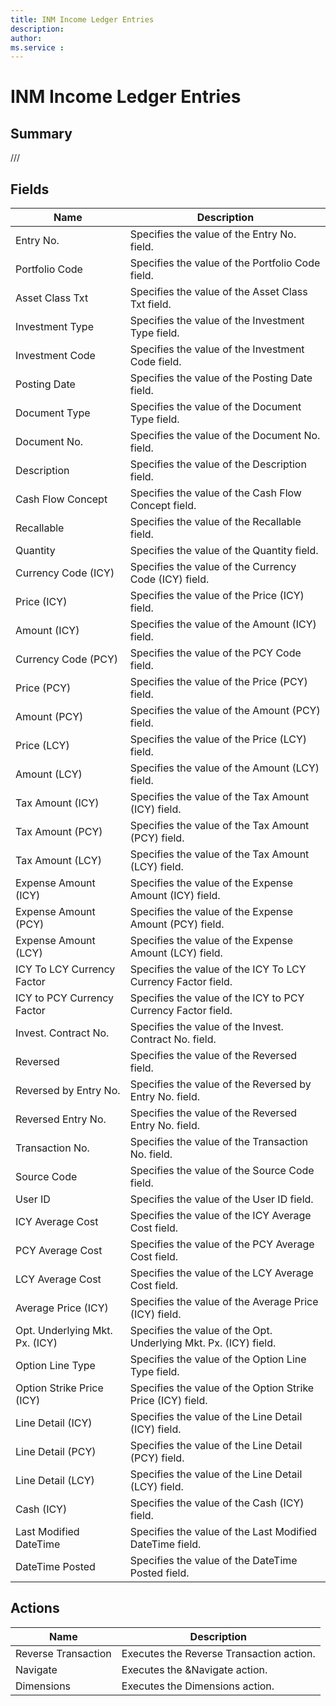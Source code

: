 ```yaml
---
title: INM Income Ledger Entries
description: 
author: 
ms.service : 
---
```


# INM Income Ledger Entries

## Summary

///

## Fields
<!-- You need to leave a space betwenn | your text and | -->

| Name | Description |
| ---- | ---- |
| Entry No. | Specifies the value of the Entry No. field. |
| Portfolio Code | Specifies the value of the Portfolio Code field. |
| Asset Class Txt | Specifies the value of the Asset Class Txt field. |
| Investment Type | Specifies the value of the Investment Type field. |
| Investment Code | Specifies the value of the Investment Code field. |
| Posting Date | Specifies the value of the Posting Date field. |
| Document Type | Specifies the value of the Document Type field. |
| Document No. | Specifies the value of the Document No. field. |
| Description | Specifies the value of the Description field. |
| Cash Flow Concept | Specifies the value of the Cash Flow Concept field. |
| Recallable | Specifies the value of the Recallable field. |
| Quantity | Specifies the value of the Quantity field. |
| Currency Code (ICY) | Specifies the value of the Currency Code (ICY) field. |
| Price (ICY) | Specifies the value of the Price (ICY) field. |
| Amount (ICY) | Specifies the value of the Amount (ICY) field. |
| Currency Code (PCY) | Specifies the value of the PCY Code field. |
| Price (PCY) | Specifies the value of the Price (PCY) field. |
| Amount (PCY) | Specifies the value of the Amount (PCY) field. |
| Price (LCY) | Specifies the value of the Price (LCY) field. |
| Amount (LCY) | Specifies the value of the Amount (LCY) field. |
| Tax Amount (ICY) | Specifies the value of the Tax Amount (ICY) field. |
| Tax Amount (PCY) | Specifies the value of the Tax Amount (PCY) field. |
| Tax Amount (LCY) | Specifies the value of the Tax Amount (LCY) field. |
| Expense Amount (ICY) | Specifies the value of the Expense Amount (ICY) field. |
| Expense Amount (PCY) | Specifies the value of the Expense Amount (PCY) field. |
| Expense Amount (LCY) | Specifies the value of the Expense Amount (LCY) field. |
| ICY To LCY Currency Factor | Specifies the value of the ICY To LCY Currency Factor field. |
| ICY to PCY Currency Factor | Specifies the value of the ICY to PCY Currency Factor field. |
| Invest. Contract No. | Specifies the value of the Invest. Contract No. field. |
| Reversed | Specifies the value of the Reversed field. |
| Reversed by Entry No. | Specifies the value of the Reversed by Entry No. field. |
| Reversed Entry No. | Specifies the value of the Reversed Entry No. field. |
| Transaction No. | Specifies the value of the Transaction No. field. |
| Source Code | Specifies the value of the Source Code field. |
| User ID | Specifies the value of the User ID field. |
| ICY Average Cost | Specifies the value of the ICY Average Cost field. |
| PCY Average Cost | Specifies the value of the PCY Average Cost field. |
| LCY Average Cost | Specifies the value of the LCY Average Cost field. |
| Average Price (ICY) | Specifies the value of the Average Price (ICY) field. |
| Opt. Underlying Mkt. Px. (ICY) | Specifies the value of the Opt. Underlying Mkt. Px. (ICY) field. |
| Option Line Type | Specifies the value of the Option Line Type field. |
| Option Strike Price (ICY) | Specifies the value of the Option Strike Price (ICY) field. |
| Line Detail (ICY) | Specifies the value of the Line Detail (ICY) field. |
| Line Detail (PCY) | Specifies the value of the Line Detail (PCY) field. |
| Line Detail (LCY) | Specifies the value of the Line Detail (LCY) field. |
| Cash (ICY) | Specifies the value of the Cash (ICY) field. |
| Last Modified DateTime | Specifies the value of the Last Modified DateTime field. |
| DateTime Posted | Specifies the value of the DateTime Posted field. |

## Actions

| Name | Description |
| ---- | ---- |
| Reverse Transaction | Executes the Reverse Transaction action. |
| Navigate | Executes the &Navigate action. |
| Dimensions | Executes the Dimensions action. |
